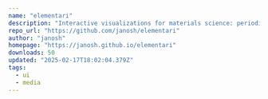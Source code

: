 ```yaml
---
name: "elementari"
description: "Interactive visualizations for materials science: periodic tables, Bohr atoms, nuclei, heatmaps, scatter plots."
repo_url: "https://github.com/janosh/elementari"
author: "janosh"
homepage: "https://janosh.github.io/elementari"
downloads: 50
updated: "2025-02-17T18:02:04.379Z"
tags: 
  - ui
  - media
---
```

